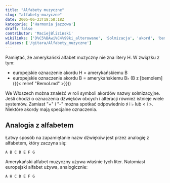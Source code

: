 ```yaml
---
title: "Alfabety muzyczne"
slug: "alfabety-muzyczne"
date: 2005-06-23T18:58:18Z
kategorie: ['Harmonia jazzowa']
draft: false
contributor: 'MaciejBlizinski'
wikilinks: ['D%C5%BAwi%C4%99ki_alterowane', 'Solmizacja', 'akord', 'bemol']
aliases: ['/gitara/Alfabety_muzyczne']
---
```

Pamiętać, że amerykański alfabet muzyczny nie zna litery H. W związku z
tym:

  - europejskie oznaczenie akordu H = amerykańskiemu B
  - europejskie oznaczenie akordu B = amerykańskiemu B♭ (B z
    [bemolem]({{< relref "Bemol.md" >}}))

We Włoszech można znaleźć w roli symboli akordów<!-- link nie odnosił się do niczego: 'Alfabety muzyczne' ('content/parked/harmonia/Alfabety_muzyczne.md') links to 'akord' ('content/parked/harmonia/akord.md') and that does not exist -->
nazwy solmizacyjne<!-- link nie odnosił się do niczego: 'Alfabety muzyczne' ('content/parked/harmonia/Alfabety_muzyczne.md') links to 'Solmizacja' ('content/parked/harmonia/Solmizacja.md') and that does not exist -->. Jeśli chodzi o oznaczenia
dźwięków obcych i alteracji<!-- link nie odnosił się do niczego: 'Alfabety muzyczne' ('content/parked/harmonia/Alfabety_muzyczne.md') links to 'Dźwięki_alterowane' ('content/parked/harmonia/Dźwięki_alterowane.md') and that does not exist --> również
istnieje wiele systemów. Zamiast "+" i "-" można spotkać odpowiednio ♯ i
♭ lub \< i \>. Niektóre akordy mają specjalne oznaczenia.

## Analogia z alfabetem

Łatwy sposób na zapamiętanie nazw dźwięków jest przez analogię z
alfabetem, który zaczyna się:


```
A B C D E F G
```


Amerykański alfabet muzyczny używa właśnie tych liter. Natomiast
europejski alfabet używa, analogicznie:


```
A H C D E F G
```


